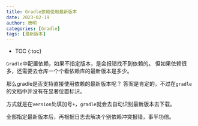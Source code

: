 ```yaml
---
title: Gradle依赖使用最新版本
date: 2023-02-19
author: 唐明
categories: [Gradle]
tags: [最新版本]
---
```

* TOC
{:toc}

`Gradle`中配置依赖，如果不指定版本，是会报错找不到依赖的。
但如果依赖很多，还需要去仓库一个个看依赖库的最新版本是多少。

那么gradle是否支持直接使用依赖的最新版本呢？
答案是肯定的，不过在`gradle`的文档中并没有在显著位置标识。

方式就是在`version`处填加号`+`，`gradle`就会去自动识别最新版本去下载。

全部指定最新版本后，再根据日志去解决个别依赖冲突报错，事半功倍。